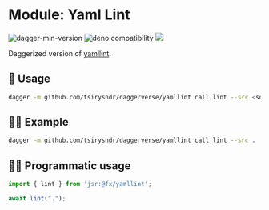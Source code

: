 # Module: Yaml Lint

![dagger-min-version](https://img.shields.io/badge/dagger-v0.10.0-blue?color=3D66FF)
![deno compatibility](https://shield.deno.dev/deno/^1.41)
[![](https://jsr.io/badges/@fx/yamllint)](https://jsr.io/@fx/yamllint)

Daggerized version of [yamllint](https://github.com/adrienverge/yamllint).

## 🚀 Usage

```sh
dagger -m github.com/tsirysndr/daggerverse/yamllint call lint --src <source>
```

## 🧑‍🔬 Example

```sh
dagger -m github.com/tsirysndr/daggerverse/yamllint call lint --src .
```

## 🧑‍💻 Programmatic usage

```typescript
import { lint } from 'jsr:@fx/yamllint';

await lint(".");
```